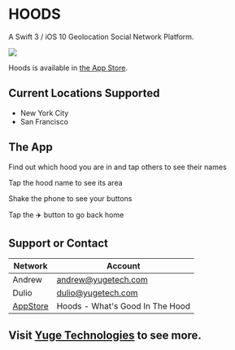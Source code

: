 # HOODS
A Swift 3 / iOS 10 Geolocation Social Network Platform.

![](Art/screenshot/hoods00.gif?raw=true)

Hoods is available in [the App Store](https://itunes.apple.com/us/app/hoods-neighborhood-map-for/id1064326860?mt=8).

## Current Locations Supported

* New York City
* San Francisco


## The App

Find out which hood you are in and tap others to see their names

Tap the hood name to see its area

Shake the phone to see your buttons

Tap the ✈️ button to go back home


## Support or Contact

Network  | Account
------------- | -------------
Andrew | andrew@yugetech.com
Dulio | dulio@yugetech.com
[AppStore](https://itunes.apple.com/us/app/hoods-neighborhood-map-for/id1064326860?mt=8) | Hoods - What's Good In The Hood

## Visit [Yuge Technologies](http://yugetech.com/) to see more.
